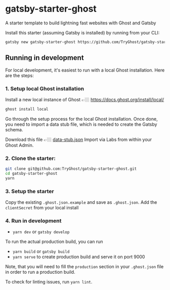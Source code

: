 # gatsby-starter-ghost

A starter template to build lightning fast websites with Ghost and Gatsby

Install this starter (assuming Gatsby is installed) by running from your CLI:

```bash
gatsby new gatsby-starter-ghost https://github.com/TryGhost/gatsby-starter-ghost.git
```

## Running in development

For local development, it's easiest to run with a local Ghost installation. Here are the steps:

### 1. Setup local Ghost installation

Install a new local instance of Ghost 👉🏼 https://docs.ghost.org/install/local/

```bash
ghost install local
```

Go through the setup process for the local Ghost installation. Once done, you need to import a
data stub file, which is needed to create the Gatsby schema.

Download this file 👉🏼 [data-stub.json](https://gist.github.com/AileenCGN/172ed94bcd18a328034e0259dbf3e702)
Import via Labs from within your Ghost Admin.

### 2. Clone the starter:

```bash
git clone git@github.com:TryGhost/gatsby-starter-ghost.git
cd gatsby-starter-ghost
yarn
```

### 3. Setup the starter

Copy the existing `.ghost.json.example` and save as `.ghost.json`.
Add the `clientSecret` from your local install

### 4. Run in development

- `yarn dev` or `gatsby develop`

To run the actual production build, you can run
- `yarn build` or `gatsby build`
- `yarn serve` to create production build and serve it on port 9000

Note, that you will need to fill the `production` section in your `.ghost.json` file in order to run a production build.

To check for linting issues, run `yarn lint`.
